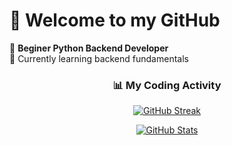 # 👋 Welcome to my GitHub


🚀 **Beginer Python Backend Developer**  
🌱 Currently learning backend fundamentals


<div align="center">

### 📊 My Coding Activity
  
[![GitHub Streak](https://streak-stats.demolab.com?user=fhehq&theme=dark&hide_border=true&border_radius=8)](https://git.io/streak-stats)
  
[![GitHub Stats](https://github-readme-stats.vercel.app/api?username=fhehq&show_icons=true&theme=dark&hide_title=true&hide_border=true)](https://github.com/anuraghazra/github-readme-stats)

</div>

